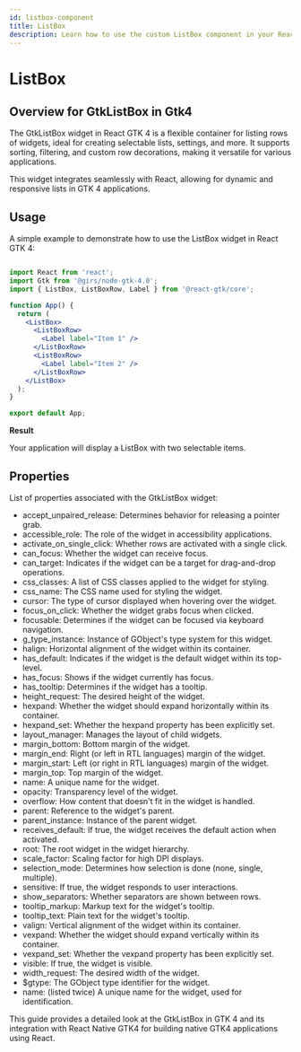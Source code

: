 ```yaml
---
id: listbox-component
title: ListBox
description: Learn how to use the custom ListBox component in your React-GTK applications.
---
```


# ListBox

## Overview for GtkListBox in Gtk4

The GtkListBox widget in React GTK 4 is a flexible container for listing rows of widgets, ideal for creating selectable lists, settings, and more. It supports sorting, filtering, and custom row decorations, making it versatile for various applications.

This widget integrates seamlessly with React, allowing for dynamic and responsive lists in GTK 4 applications.

## Usage

A simple example to demonstrate how to use the ListBox widget in React GTK 4:

```jsx

import React from 'react';
import Gtk from '@girs/node-gtk-4.0';
import { ListBox, ListBoxRow, Label } from '@react-gtk/core';

function App() {
  return (
    <ListBox>
      <ListBoxRow>
        <Label label="Item 1" />
      </ListBoxRow>
      <ListBoxRow>
        <Label label="Item 2" />
      </ListBoxRow>
    </ListBox>
  );
}

export default App;

```

**Result**

Your application will display a ListBox with two selectable items.

## Properties

List of properties associated with the GtkListBox widget:

- accept_unpaired_release: Determines behavior for releasing a pointer grab.
- accessible_role: The role of the widget in accessibility applications.
- activate_on_single_click: Whether rows are activated with a single click.
- can_focus: Whether the widget can receive focus.
- can_target: Indicates if the widget can be a target for drag-and-drop operations.
- css_classes: A list of CSS classes applied to the widget for styling.
- css_name: The CSS name used for styling the widget.
- cursor: The type of cursor displayed when hovering over the widget.
- focus_on_click: Whether the widget grabs focus when clicked.
- focusable: Determines if the widget can be focused via keyboard navigation.
- g_type_instance: Instance of GObject's type system for this widget.
- halign: Horizontal alignment of the widget within its container.
- has_default: Indicates if the widget is the default widget within its top-level.
- has_focus: Shows if the widget currently has focus.
- has_tooltip: Determines if the widget has a tooltip.
- height_request: The desired height of the widget.
- hexpand: Whether the widget should expand horizontally within its container.
- hexpand_set: Whether the hexpand property has been explicitly set.
- layout_manager: Manages the layout of child widgets.
- margin_bottom: Bottom margin of the widget.
- margin_end: Right (or left in RTL languages) margin of the widget.
- margin_start: Left (or right in RTL languages) margin of the widget.
- margin_top: Top margin of the widget.
- name: A unique name for the widget.
- opacity: Transparency level of the widget.
- overflow: How content that doesn't fit in the widget is handled.
- parent: Reference to the widget's parent.
- parent_instance: Instance of the parent widget.
- receives_default: If true, the widget receives the default action when activated.
- root: The root widget in the widget hierarchy.
- scale_factor: Scaling factor for high DPI displays.
- selection_mode: Determines how selection is done (none, single, multiple).
- sensitive: If true, the widget responds to user interactions.
- show_separators: Whether separators are shown between rows.
- tooltip_markup: Markup text for the widget's tooltip.
- tooltip_text: Plain text for the widget's tooltip.
- valign: Vertical alignment of the widget within its container.
- vexpand: Whether the widget should expand vertically within its container.
- vexpand_set: Whether the vexpand property has been explicitly set.
- visible: If true, the widget is visible.
- width_request: The desired width of the widget.
- $gtype: The GObject type identifier for the widget.
- name: (listed twice) A unique name for the widget, used for identification.

This guide provides a detailed look at the GtkListBox in GTK 4 and its integration with React Native GTK4 for building native GTK4 applications using React.
